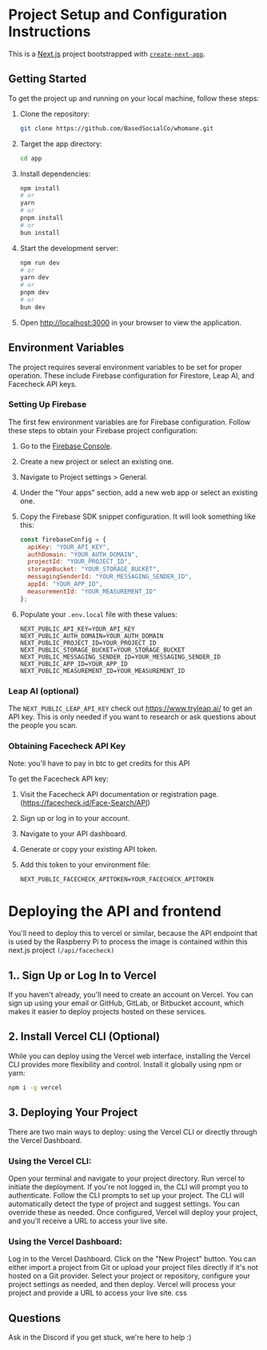 # Project Setup and Configuration Instructions

This is a [Next.js](https://nextjs.org/) project bootstrapped with [`create-next-app`](https://github.com/vercel/next.js/tree/canary/packages/create-next-app).

## Getting Started

To get the project up and running on your local machine, follow these steps:

1. Clone the repository:
    ```bash
    git clone https://github.com/BasedSocialCo/whomane.git
    ```
1. Target the app directory:
    ```bash
    cd app
    ```

3. Install dependencies:
    ```bash
    npm install
    # or
    yarn
    # or
    pnpm install
    # or
    bun install
    ```

4. Start the development server:
    ```bash
    npm run dev
    # or
    yarn dev
    # or
    pnpm dev
    # or
    bun dev
    ```

5. Open [http://localhost:3000](http://localhost:3000) in your browser to view the application.

## Environment Variables

The project requires several environment variables to be set for proper operation. These include Firebase configuration for Firestore, Leap AI, and Facecheck API keys.

### Setting Up Firebase

The first few environment variables are for Firebase configuration. Follow these steps to obtain your Firebase project configuration:

1. Go to the [Firebase Console](https://console.firebase.google.com/).
2. Create a new project or select an existing one.
3. Navigate to Project settings > General.
4. Under the "Your apps" section, add a new web app or select an existing one.
5. Copy the Firebase SDK snippet configuration. It will look something like this:

    ```js
    const firebaseConfig = {
      apiKey: "YOUR_API_KEY",
      authDomain: "YOUR_AUTH_DOMAIN",
      projectId: "YOUR_PROJECT_ID",
      storageBucket: "YOUR_STORAGE_BUCKET",
      messagingSenderId: "YOUR_MESSAGING_SENDER_ID",
      appId: "YOUR_APP_ID",
      measurementId: "YOUR_MEASUREMENT_ID"
    };
    ```

6. Populate your `.env.local` file with these values:

    ```
    NEXT_PUBLIC_API_KEY=YOUR_API_KEY
    NEXT_PUBLIC_AUTH_DOMAIN=YOUR_AUTH_DOMAIN
    NEXT_PUBLIC_PROJECT_ID=YOUR_PROJECT_ID
    NEXT_PUBLIC_STORAGE_BUCKET=YOUR_STORAGE_BUCKET
    NEXT_PUBLIC_MESSAGING_SENDER_ID=YOUR_MESSAGING_SENDER_ID
    NEXT_PUBLIC_APP_ID=YOUR_APP_ID
    NEXT_PUBLIC_MEASUREMENT_ID=YOUR_MEASUREMENT_ID
    ```

### Leap AI (optional)

The `NEXT_PUBLIC_LEAP_API_KEY` check out https://www.tryleap.ai/ to get an API key. This is only needed if you want to research or ask questions about the people you scan.

### Obtaining Facecheck API Key

Note: you'll have to pay in btc to get credits for this API

To get the Facecheck API key:

1. Visit the Facecheck API documentation or registration page. (https://facecheck.id/Face-Search/API)
2. Sign up or log in to your account.
3. Navigate to your API dashboard.
4. Generate or copy your existing API token.
5. Add this token to your environment file:

    ```
    NEXT_PUBLIC_FACECHECK_APITOKEN=YOUR_FACECHECK_APITOKEN
    ```
# Deploying the API and frontend
You'll need to deploy this to vercel or similar, because the API endpoint that is used by the Raspberry Pi to process the image is contained within this next.js project `(/api/facecheck)`

## 1.. Sign Up or Log In to Vercel

If you haven't already, you'll need to create an account on Vercel. You can sign up using your email or GitHub, GitLab, or Bitbucket account, which makes it easier to deploy projects hosted on these services.

## 2. Install Vercel CLI (Optional)

While you can deploy using the Vercel web interface, installing the Vercel CLI provides more flexibility and control. Install it globally using npm or yarn:

```sh
npm i -g vercel
```

## 3. Deploying Your Project
There are two main ways to deploy: using the Vercel CLI or directly through the Vercel Dashboard.

### Using the Vercel CLI:
Open your terminal and navigate to your project directory.
Run vercel to initiate the deployment. If you're not logged in, the CLI will prompt you to authenticate.
Follow the CLI prompts to set up your project. The CLI will automatically detect the type of project and suggest settings. You can override these as needed.
Once configured, Vercel will deploy your project, and you'll receive a URL to access your live site.

### Using the Vercel Dashboard:
Log in to the Vercel Dashboard.
Click on the "New Project" button.
You can either import a project from Git or upload your project files directly if it's not hosted on a Git provider.
Select your project or repository, configure your project settings as needed, and then deploy.
Vercel will process your project and provide a URL to access your live site.
css

## Questions
Ask in the Discord if you get stuck, we're here to help :)


